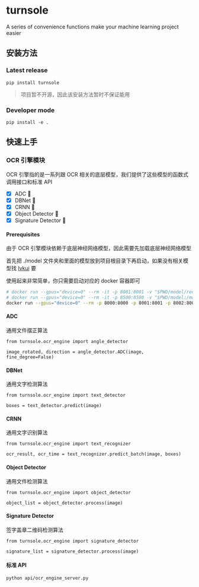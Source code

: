# turnsole
A series of convenience functions make your machine learning project easier 

## 安装方法

### Latest release
`pip install turnsole`
> 项目暂不开源，因此该安装方法暂时不保证能用

### Developer mode

`pip install -e .`

## 快速上手

### OCR 引擎模块 
OCR 引擎指的是一系列跟 OCR 相关的底层模型，我们提供了这些模型的函数式调用接口和标准 API 

- [x] ADC :tada:
- [x] DBNet :tada:
- [x] CRNN :tada:
- [x] Object Detector :tada:
- [x] Signature Detector :tada:

#### Prerequisites
由于 OCR 引擎模块依赖于底层神经网络模型，因此需要先加载底层神经网络模型 

首先把 ./model 文件夹和里面的模型放到项目根目录下再启动，如果没有相关模型找 [lvkui](lvkui@situdata.com) 要 

使用起来非常简单，你只需要启动对应的 docker 容器即可

```bash
# docker run --gpus="device=0" --rm -it -p 8001:8001 -v "$PWD/model/rec_model:/models" nvcr.io/nvidia/tritonserver:21.10-py3 tritonserver --model-repository=/models
# docker run --gpus="device=0" --rm -it -p 8500:8500 -v "$PWD/model:/models" tensorflow/serving:2.8.0-gpu --model_config_file=/models/models.config --per_process_gpu_memory_fraction=0.6 
docker run --gpus="device=0" --rm -p 8000:8000 -p 8001:8001 -p 8002:8002 -v $PWD/model_repository:/models nvcr.io/nvidia/tritonserver:21.10-py3 tritonserver --model-repository=/models
```

#### ADC
通用文件摆正算法

``` 
from turnsole.ocr_engine import angle_detector

image_rotated, direction = angle_detector.ADC(image, fine_degree=False)
```

#### DBNet
通用文字检测算法

``` 
from turnsole.ocr_engine import text_detector

boxes = text_detector.predict(image)
```

#### CRNN
通用文字识别算法

``` 
from turnsole.ocr_engine import text_recognizer

ocr_result, ocr_time = text_recognizer.predict_batch(image, boxes)
```

#### Object Detector
通用文件检测算法

``` 
from turnsole.ocr_engine import object_detector

object_list = object_detector.process(image)
```

#### Signature Detector
签字盖章二维码检测算法

``` 
from turnsole.ocr_engine import signature_detector

signature_list = signature_detector.process(image)
```

#### 标准 API
```
python api/ocr_engine_server.py
```